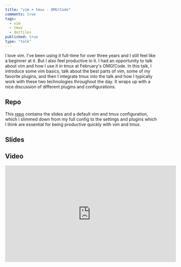 ```yaml
---
title: "vim + tmux - OMG!Code"
comments: true
tags:
  - vim
  - tmux
  - dotfiles
published: true
type: "talk"
---
```


I love vim. I've been using it full-time for over three years and I still feel like a beginner at it. But I also feel productive in it. I had an opportunity to talk about vim and how I use it in tmux at February's OMG!Code. In this talk, I introduce some vim basics, talk about the best parts of vim, some of my favorite plugins, and then I integrate tmux into the talk and how I typically work with these two technologies throughout the day. It wraps up with a nice discussion of different plugins and configurations.

## Repo

This [repo](https://github.com/nicknisi/vim-workshop) contains the slides and a default vim and tmux configuration, which I slimmed down from my full config to the settings and plugins which I think are essential for being productive quickly with vim and tmux.

## Slides

<div class="embedded-content">
	<script async class="speakerdeck-embed" data-id="95e1469e759f4affb420f6a7d90d6bfd" data-width="560" data-ratio="1.77777777777778" src="//speakerdeck.com/assets/embed.js"></script>
</div>

## Video

<div class="embedded-content">
	<iframe width="560" height="315" src="https://www.youtube.com/embed/5r6yzFEXajQ" frameborder="0" allowfullscreen></iframe>
</div>
